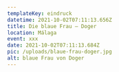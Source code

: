 ```yaml
---
templateKey: eindruck
datetime: 2021-10-02T07:11:13.656Z
title: Die blaue Frau – Doger
location: Málaga
event: xxx
date: 2021-10-02T07:11:13.684Z
pic: /uploads/blaue-frau-doger.jpg
alt: blaue Frau von Doger
---
```

